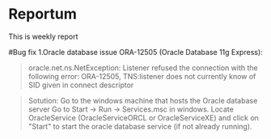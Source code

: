 # Reportum
This is weekly report

#Bug fix
1.Oracle database issue ORA-12505 (Oracle Database 11g Express):
>oracle.net.ns.NetException: Listener refused the connection with the following error:
>ORA-12505, TNS:listener does not currently know of SID given in connect descriptor

>Sotution:
>Go to the windows machine that hosts the Oracle database server
>Go to Start -> Run -> Services.msc in windows. Locate OracleService (OracleServiceORCL or OracleServiceXE) and click on "Start" to start the oracle    database service (if not already running).
